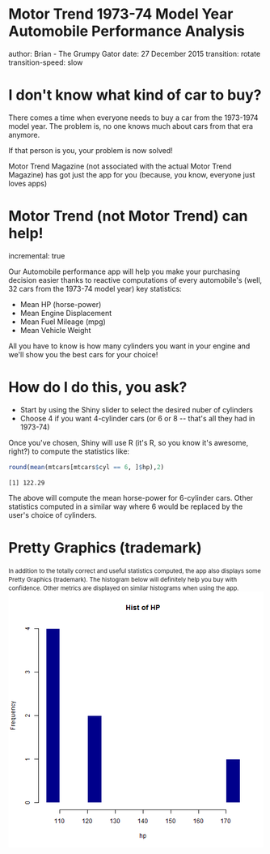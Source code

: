 Motor Trend 1973-74 Model Year Automobile Performance Analysis
========================================================
author: Brian - The Grumpy Gator
date: 27 December 2015
transition: rotate
transition-speed: slow


I don't know what kind of car to buy?
========================================================


There comes a time when everyone needs to buy a car from 
the 1973-1974 model year. The problem is, no one knows much
about cars from that era anymore. 

If that person is you, your problem is now solved!

Motor Trend Magazine (not associated with the actual Motor
Trend Magazine) has got just the app for you (because, you
know, everyone just loves apps)

Motor Trend (not Motor Trend) can help!
========================================================
incremental: true

Our Automobile performance app will help you make your 
purchasing decision easier thanks to reactive computations 
of every automobile's (well, 32 cars from the 1973-74 model
year) key statistics:
- Mean HP (horse-power)
- Mean Engine Displacement
- Mean Fuel Mileage (mpg)
- Mean Vehicle Weight

All you have to know is how many cylinders you want in your
engine and we'll show you the best cars for your choice!

How do I do this, you ask?
========================================================

- Start by using the Shiny slider to select the desired
nuber of cylinders
- Choose 4 if you want 4-cylinder cars (or 6 or 8 -- that's
all they had in 1973-74)


Once you've chosen, Shiny will use R (it's R, so you know
it's awesome, right?) to compute the statistics like:


```r
round(mean(mtcars[mtcars$cyl == 6, ]$hp),2)
```

```
[1] 122.29
```
The above will compute the mean horse-power for 6-cylinder cars. 
Other statistics computed in a similar way where 6 would
be replaced by the user's choice of cylinders.

Pretty Graphics (trademark)
===

<small>In addition to the totally correct and useful statistics
computed, the app also displays some Pretty Graphics 
(trademark). The histogram below will definitely help you buy
with confidence. Other metrics are displayed on similar histograms
when using the app.</small>
![plot of chunk unnamed-chunk-2](DevDataProd-Pitch-figure/unnamed-chunk-2-1.png) 


